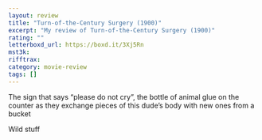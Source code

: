 ```yaml
---
layout: review
title: "Turn-of-the-Century Surgery (1900)"
excerpt: "My review of Turn-of-the-Century Surgery (1900)"
rating: ""
letterboxd_url: https://boxd.it/3Xj5Rn
mst3k:
rifftrax:
category: movie-review
tags: []
---
```


The sign that says “please do not cry”, the bottle of animal glue on the counter as they exchange pieces of this dude’s body with new ones from a bucket

Wild stuff
